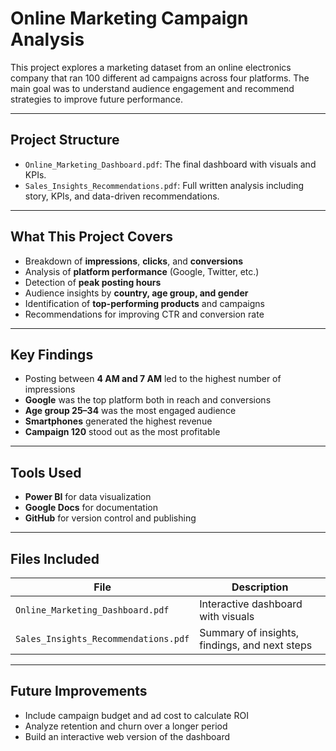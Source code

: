 #  Online Marketing Campaign Analysis

This project explores a marketing dataset from an online electronics company that ran 100 different ad campaigns across four platforms. The main goal was to understand audience engagement and recommend strategies to improve future performance.

---

##  Project Structure

- `Online_Marketing_Dashboard.pdf`: The final dashboard with visuals and KPIs.
- `Sales_Insights_Recommendations.pdf`: Full written analysis including story, KPIs, and data-driven recommendations.

---

##  What This Project Covers

- Breakdown of **impressions**, **clicks**, and **conversions**
- Analysis of **platform performance** (Google, Twitter, etc.)
- Detection of **peak posting hours**
- Audience insights by **country, age group, and gender**
- Identification of **top-performing products** and campaigns
- Recommendations for improving CTR and conversion rate

---

##  Key Findings

- Posting between **4 AM and 7 AM** led to the highest number of impressions
- **Google** was the top platform both in reach and conversions
- **Age group 25–34** was the most engaged audience
- **Smartphones** generated the highest revenue
- **Campaign 120** stood out as the most profitable

---

##  Tools Used

- **Power BI** for data visualization
- **Google Docs** for documentation
- **GitHub** for version control and publishing

---

## Files Included

| File                          | Description                                  |
|------------------------------|----------------------------------------------|
| `Online_Marketing_Dashboard.pdf` | Interactive dashboard with visuals              |
| `Sales_Insights_Recommendations.pdf` | Summary of insights, findings, and next steps |

---

## Future Improvements

- Include campaign budget and ad cost to calculate ROI
- Analyze retention and churn over a longer period
- Build an interactive web version of the dashboard
